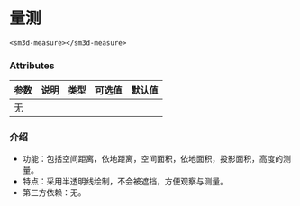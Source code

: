 

# 量测

<sm-iframe src="http://support.supermap.com.cn:8090/webgl/examples/component/vue_measure.html"></sm-iframe>

```vue
<sm3d-measure></sm3d-measure>
```

### Attributes

| 参数           | 说明                                                                                                                                                                                                                                       | 类型             | 可选值                                                       | 默认值                                                    |
| :------------- | :--------------- | :--------------- | :----------------------- | :-------------------------------------------------------- |
|    无  |      |      |        |        |

### 介绍


- 功能：包括空间距离，依地距离，空间面积，依地面积，投影面积，高度的测量。
- 特点：采用半透明线绘制，不会被遮挡，方便观察与测量。
- 第三方依赖：无。